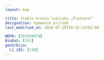 ```yaml
---
layout: map

title: Stablo hrasta lužnjaka „Platnara”
designation: Spomenik prirode
last_modified_at: 2018-07-29T18:32:13+02:00

WDPA: [555589079]
BioRaS: [351]
geoSrbija:
  L1_182: [130]
---
```


